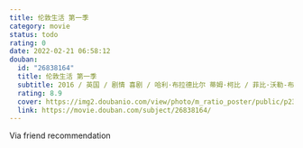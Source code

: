 ```yaml
---
title: 伦敦生活 第一季
category: movie
status: todo
rating: 0
date: 2022-02-21 06:58:12
douban:
  id: "26838164"
  title: 伦敦生活 第一季
  subtitle: 2016 / 英国 / 剧情 喜剧 / 哈利·布拉德比尔 蒂姆·柯比 / 菲比·沃勒-布里奇 比尔·帕特森
  rating: 8.9
  cover: https://img2.doubanio.com/view/photo/m_ratio_poster/public/p2381631493.jpg
  link: https://movie.douban.com/subject/26838164/
---
```


Via friend recommendation 